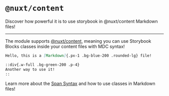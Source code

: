 # `@nuxt/content`

Discover how powerful it is to use storybook in @nuxt/content Markdown files!

---

The module supports [@nuxt/content](https://content.nuxtjs.org), meaning you can use Storybook Blocks classes inside your content files with MDC syntax!

```md
Hello, this is a [Markdown]{.px-1 .bg-blue-200 .rounded-lg} file!

::div{.w-full .bg-green-200 .p-4}
Another way to use it!
::
```

Learn more about the [Span Syntax](https://content.nuxtjs.org/guide/writing/mdc#span-text) and how to use classes in Markdown files!
